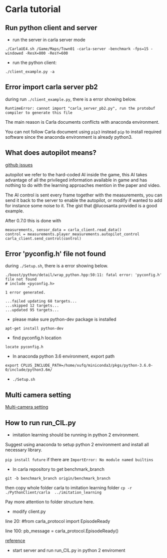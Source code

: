 # Carla tutorial
## Run python client and server
* run the server in carla server mode

`./CarlaUE4.sh /Game/Maps/Town01 -carla-server -benchmark -fps=15 -windowed -ResX=800 -ResY=600`
* run the python client:

`./client_example.py -a`

## Error import carla server pb2
during run `./client_example.py`, there is a error showing below.

`RuntimeError: cannot import "carla_server_pb2.py", run the protobuf compiler to generate this file`

The main reason is Carla documents conflicts with anaconda environment.

You can not follow Carla document using `pip3` instead `pip` to install required software since the anaconda environment is already python3.

## What does autopilot means?
[github issues](https://github.com/carla-simulator/carla/issues/36)

autopilot we refer to the hard-coded AI inside the game, this AI takes advantage of all the privileged information available in game and has nothing to do with the learning approaches mention in the paper and video.

The AI control is sent every frame together with the measurements, you can send it back to the server to enable the autopilot, or modify if wanted to add for instance some noise to it. The gist that @lucosanta provided is a good example.

After 0.7.0 this is done with

```
measurements, sensor_data = carla_client.read_data()
control = measurements.player_measurements.autopilot_control
carla_client.send_control(control)
```

## Error 'pyconfig.h' file not found
during `./Setup.sh`, there is a error showing below.
```
./boost/python/detail/wrap_python.hpp:50:11: fatal error: 'pyconfig.h' file not found
# include <pyconfig.h>
          ^
1 error generated.

...failed updating 68 targets...
...skipped 12 targets...
...updated 95 targets...
```

* please make sure python-dev package is installed

`apt-get install python-dev`
* find pyconfig.h location

`locate pyconfig.h`

* In anaconda python 3.6 environment, export path

`export CPLUS_INCLUDE_PATH=/home/xufq/miniconda3/pkgs/python-3.6.0-0/include/python3.6m/
`
 * `./Setup.sh`

## Multi camera setting

[Multi-camera setting](https://github.com/carla-simulator/carla/issues/42)

## How to run run_CIL.py

* imitation learning should be running in python 2 environment.

Suggest using anaconda to setup python 2 environment and install all necessary library.  

`pip install future` if there are `ImportError: No module named builtins`

* In carla repository to get benchmark_branch

`git -b benchmark_branch origin/benchmark_branch`

then copy whole folder carla to imitation learning folder
`cp -r ./PythonClient/carla  ../imitation_learning`

Pay more attention to folder structure here.

* modify client.py

line 20: #from carla_protocol import EpisodeReady

line 100: pb_message = carla_protocol.EpisodeReady()

[reference](https://github.com/carla-simulator/carla/commit/30c54019ec84d533d0d3d5082b277c2c93040cbb)

* start server and run run_CIL.py in python 2 enviroment

